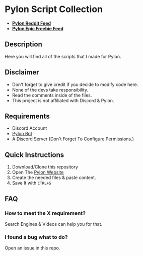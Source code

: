 # Pylon Script Collection
* [**Pylon Reddit Feed**](https://gist.github.com/WiLuX-Source/850f40a63ff6ac5897773a33b343b5ec)
* [**Pylon Epic Freebie Feed**](https://gist.github.com/WiLuX-Source/a9193d79f6649a64ca890ccc8be80ef5)
## Description
Here you will find all of the scripts that I made for Pylon.

## Disclaimer
 * Don't forget to give credit if you decide to modify code here.
 * None of the devs take responsibility. 
 * Read the comments inside of the files.
 * This project is not affiliated with Discord & Pylon.
  
## Requirements
 * Discord Account
 * [Pylon Bot](https://pylon.bot/)
 * A Discord Server (Don't Forget To Configure Permissions.)

## Quick Instructions
1. Download/Clone this repository
2. Open The [Pylon Website](https://pylon.bot/)
3. Create the needed files & paste content.
4. Save It with `CTRL+S`

## FAQ

### How to meet the X requirement?
Search Engines & Videos can help you for that.

### I found a bug what to do?
Open an issue in this repo.
